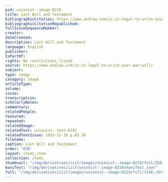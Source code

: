 ```yaml
---
pid: unionist--image-0219
title: Last Will and Testament
bibliographicCitation: https://www.andlaw.com/is-it-legal-to-write-your-own-will/
bibliographicCitationRepublished: 
fullIssueSequenceNumber: 
creator: 
dateCreated: 
description: Last Will and Testament
language: English
publisher: 
IsPartOf: 
rights: No restrictions listed
source: https://www.andlaw.com/is-it-legal-to-write-your-own-will/
subject: 
type: image
category: Image
articleType: 
volume: 
issue: 
transcription: 
scholarlyNotes: 
commentary: 
relatedPeople: 
featured: 
repeated: 
relatedImage: 
relatedText: unionist--text-0192
relatedTextIssue: 1833-12-19 p.03.38
filename: 
caption: Last Will and Testament
order: '630'
layout: items_item
collection: items
thumbnail: "/img/derivatives/iiif/images/unionist--image-0219/full/250,/0/default.jpg"
manifest: "/img/derivatives/iiif/unionist--image-0219/manifest.json"
full: "/img/derivatives/iiif/images/unionist--image-0219/full/1140,/0/default.jpg"
---
```

